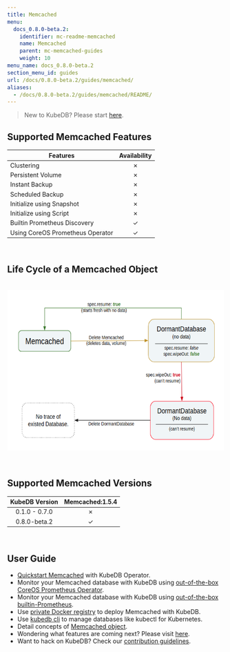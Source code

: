 ```yaml
---
title: Memcached
menu:
  docs_0.8.0-beta.2:
    identifier: mc-readme-memcached
    name: Memcached
    parent: mc-memcached-guides
    weight: 10
menu_name: docs_0.8.0-beta.2
section_menu_id: guides
url: /docs/0.8.0-beta.2/guides/memcached/
aliases:
  - /docs/0.8.0-beta.2/guides/memcached/README/
---
```


> New to KubeDB? Please start [here](/docs/concepts/README.md).

## Supported Memcached Features

|Features                                 | Availability |
|-----------------------------------------|:------------:|
|Clustering                               | &#10007;     |
|Persistent Volume                        | &#10007;     |
|Instant Backup                           | &#10007;     |
|Scheduled Backup                         | &#10007;     |
|Initialize using Snapshot                | &#10007;     |
|Initialize using Script                  | &#10007;     |
|Builtin Prometheus Discovery             | &#10003;     |
|Using CoreOS Prometheus Operator         | &#10003;     |

<br/>

## Life Cycle of a Memcached Object

<p align="center">
  <img alt="lifecycle"  src="/docs/images/memcached/memcached-lifecycle.png" width="600" height="373">
</p>

<br/>

## Supported Memcached Versions

| KubeDB Version | Memcached:1.5.4 |
|:--------------:|:---------------:|
| 0.1.0 - 0.7.0  | &#10007;        |
| 0.8.0-beta.2   | &#10003;        |

<br/>

## User Guide

- [Quickstart Memcached](/docs/guides/memcached/quickstart/quickstart.md) with KubeDB Operator.
- Monitor your Memcached database with KubeDB using [out-of-the-box CoreOS Prometheus Operator](/docs/guides/memcached/monitoring/using-coreos-prometheus-operator.md).
- Monitor your Memcached database with KubeDB using [out-of-the-box builtin-Prometheus](/docs/guides/memcached/monitoring/using-builtin-prometheus.md).
- Use [private Docker registry](/docs/guides/memcached/private-registry/using-private-registry.md) to deploy Memcached with KubeDB.
- Use [kubedb cli](/docs/guides/memcached/cli/cli.md) to manage databases like kubectl for Kubernetes.
- Detail concepts of [Memcached object](/docs/concepts/databases/memcached.md).
- Wondering what features are coming next? Please visit [here](/docs/roadmap.md).
- Want to hack on KubeDB? Check our [contribution guidelines](/docs/CONTRIBUTING.md).
